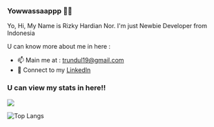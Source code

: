 ### Yowwassaappp 👊👊
Yo, Hi, My Name is Rizky Hardian Nor. I'm just Newbie Developer from Indonesia


U can know more about me in here :
- 📫 Main me at : <a href="mailto:trundul19@gmail.com">trundul19@gmail.com</a>
- 🔗 Connect to my <a href="https://www.linkedin.com/in/rizky-hardian">LinkedIn</a>


<h3 align="left"> U can view my stats in here!!</h3>
<a href="https://github.com/RizkyHardian">
    <img align="centre" src="https://github-readme-stats.vercel.app/api?username=RizkyHardian&count_private=true&include_all_commits=true&show_icons=true&title_color=DA0037&text_color=EDEDED&icon_color=DA0037&bg_color=171717" />
</a>
    
![Top Langs](https://github-readme-stats.vercel.app/api/top-langs/?username=RizkyHardian&layout=compact&title_color=DA0037&text_color=EDEDED&icon_color=DA0037&bg_color=171717)
